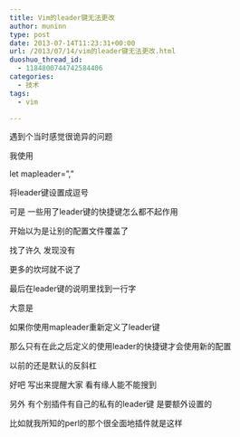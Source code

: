 ```yaml
---
title: Vim的leader键无法更改
author: muninn
type: post
date: 2013-07-14T11:23:31+00:00
url: /2013/07/14/vim的leader键无法更改.html
duoshuo_thread_id:
  - 1184800744742584406
categories:
  - 技术
tags:
  - vim

---
```

遇到个当时感觉很诡异的问题
  
我使用
  
let mapleader=&#8221;,&#8221;
  
将leader键设置成逗号
  
可是 一些用了leader键的快捷键怎么都不起作用
  
开始以为是让别的配置文件覆盖了
  
找了许久 发现没有
  
更多的坎坷就不说了
  
最后在leader键的说明里找到一行字
  
大意是

如果你使用mapleader重新定义了leader键
  
那么只有在此之后定义的使用leader的快捷键才会使用新的配置
  
以前的还是默认的反斜杠

好吧 写出来提醒大家 看有缘人能不能搜到

另外 有个别插件有自己的私有的leader键 是要额外设置的
  
比如就我所知的perl的那个很全面地插件就是这样